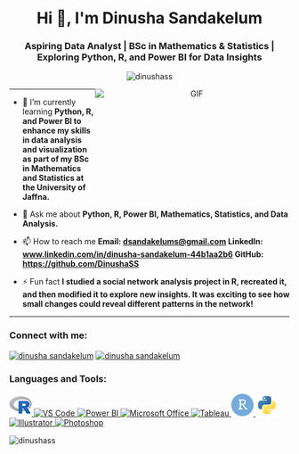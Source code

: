 <h1 align="center">Hi 👋, I'm Dinusha Sandakelum</h1>
<h3 align="center">Aspiring Data Analyst | BSc in Mathematics & Statistics | Exploring Python, R, and Power BI for Data Insights</h3>

<p align="center"> <img src="https://komarev.com/ghpvc/?username=dinushass&label=Profile%20views&color=0e75b6&style=flat" alt="dinushass" /> </p>

<a target="_blank" align="center">
  <img align="right" top="500" height="200" width="350" alt="GIF" src="https://media.giphy.com/media/SWoSkN6DxTszqIKEqv/giphy.gif">
</a>

---

- 🌱 I’m currently learning **Python, R, and Power BI to enhance my skills in data analysis and visualization as part of my BSc in Mathematics and Statistics at the University of Jaffna.**

- 💬 Ask me about **Python, R, Power BI, Mathematics, Statistics, and Data Analysis.**

- 📫 How to reach me **Email: dsandakelums@gmail.com LinkedIn: www.linkedin.com/in/dinusha-sandakelum-44b1aa2b6 GitHub: https://github.com/DinushaSS**

- ⚡ Fun fact **I studied a social network analysis project in R, recreated it, and then modified it to explore new insights. It was exciting to see how small changes could reveal different patterns in the network!**

---

<h3 align="left">Connect with me:</h3>
<p align="left">
<a href="https://www.linkedin.com/in/dinusha-sandakelum-44b1aa2b6" target="blank"><img align="center" src="https://raw.githubusercontent.com/rahuldkjain/github-profile-readme-generator/master/src/images/icons/Social/linked-in-alt.svg" alt="dinusha sandakelum" height="30" width="40" /></a>
<a href="https://web.facebook.com/profile.php?id=100009359934145" target="blank"><img align="center" src="https://raw.githubusercontent.com/rahuldkjain/github-profile-readme-generator/master/src/images/icons/Social/facebook.svg" alt="dinusha sandakelum" height="30" width="40" /></a>
</p>

<h3 align="left">Languages and Tools:</h3>
<p align="left"> 
  <a href="https://www.r-project.org/" target="_blank" rel="noreferrer"> 
    <img src="https://raw.githubusercontent.com/devicons/devicon/master/icons/r/r-original.svg" alt="R" width="40" height="40"/> 
  </a> 
  <a href="https://code.visualstudio.com/" target="_blank" rel="noreferrer"> 
    <img src="https://github.com/Scar1109/skill-icons/blob/main/icons/VSCode-Light.svg" alt="VS Code" width="40" height="40"/> 
  </a>  
  <a href="https://powerbi.microsoft.com/" target="_blank" rel="noreferrer"> 
    <img src="https://github.com/marclelijveld/Power-BI-Icons/blob/main/SVG/Power-BI.svg" alt="Power BI" width="40" height="40"/> 
  </a> 
  <a href="https://www.microsoft.com/microsoft-365" target="_blank" rel="noreferrer"> 
    <img src="https://cdn.jsdelivr.net/npm/simple-icons@v3/icons/microsoftoffice.svg" alt="Microsoft Office" width="40" height="40"/> 
  </a> 
  </a> 
  <a href="https://www.tableau.com/" target="_blank" rel="noreferrer"> 
    <img src="https://img.shields.io/badge/Tableau-E97627?style=for-the-badge&logo=tableau&logoColor=white" alt="Tableau" width="120" height="40"/> 
  </a> 
  <a href="https://www.rstudio.com/" target="_blank" rel="noreferrer"> 
    <img src="https://raw.githubusercontent.com/devicons/devicon/master/icons/rstudio/rstudio-original.svg" alt="RStudio" width="40" height="40"/> 
  </a> 
  <a href="https://www.python.org" target="_blank" rel="noreferrer"> 
    <img src="https://raw.githubusercontent.com/devicons/devicon/master/icons/python/python-original.svg" alt="Python" width="40" height="40"/> 
  </a> 
  <a href="https://www.adobe.com/in/products/illustrator.html" target="_blank" rel="noreferrer"> 
    <img src="https://www.vectorlogo.zone/logos/adobe_illustrator/adobe_illustrator-icon.svg" alt="Illustrator" width="40" height="40"/> 
  </a> 
  <a href="https://www.photoshop.com/en" target="_blank" rel="noreferrer"> 
    <img src="https://github.com/Scar1109/skill-icons/blob/main/icons/Photoshop.svg" alt="Photoshop" width="40" height="40"/> 
  </a> 
</p>


<p><img align="center" src="https://github-readme-stats.vercel.app/api/top-langs?username=dinushass&show_icons=true&locale=en&layout=compact" alt="dinushass" /></p>

